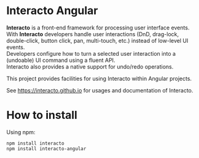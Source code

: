# Interacto Angular

**Interacto** is a front-end framework for processing user interface events.<br>
With **Interacto** developers handle user interactions (DnD, drag-lock, double-click, button click, pan, multi-touch, etc.) instead of low-level UI events.<br>
Developers configure how to turn a selected user interaction into a (undoable) UI command using a fluent API.<br/>
Interacto also provides a native support for undo/redo operations.

This project provides facilities for using Interacto within Angular projects.


See https://interacto.github.io for usages and documentation of Interacto.


# How to install

Using npm:
```
npm install interacto
npm install interacto-angular
```
